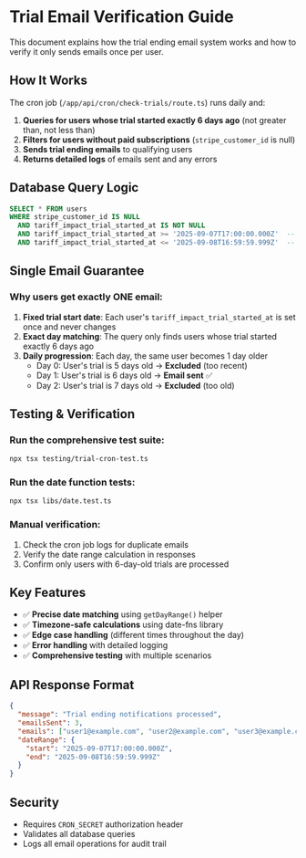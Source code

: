 # Trial Email Verification Guide

This document explains how the trial ending email system works and how to verify it only sends emails once per user.

## How It Works

The cron job (`/app/api/cron/check-trials/route.ts`) runs daily and:

1. **Queries for users whose trial started exactly 6 days ago** (not greater than, not less than)
2. **Filters for users without paid subscriptions** (`stripe_customer_id` is null)
3. **Sends trial ending emails** to qualifying users
4. **Returns detailed logs** of emails sent and any errors

## Database Query Logic

```sql
SELECT * FROM users
WHERE stripe_customer_id IS NULL
  AND tariff_impact_trial_started_at IS NOT NULL
  AND tariff_impact_trial_started_at >= '2025-09-07T17:00:00.000Z'  -- Start of day 6 days ago
  AND tariff_impact_trial_started_at <= '2025-09-08T16:59:59.999Z'  -- End of day 6 days ago
```

## Single Email Guarantee

### Why users get exactly ONE email:

1. **Fixed trial start date**: Each user's `tariff_impact_trial_started_at` is set once and never changes
2. **Exact day matching**: The query only finds users whose trial started exactly 6 days ago
3. **Daily progression**: Each day, the same user becomes 1 day older
   - Day 0: User's trial is 5 days old → **Excluded** (too recent)
   - Day 1: User's trial is 6 days old → **Email sent** ✅
   - Day 2: User's trial is 7 days old → **Excluded** (too old)

## Testing & Verification

### Run the comprehensive test suite:

```bash
npx tsx testing/trial-cron-test.ts
```

### Run the date function tests:

```bash
npx tsx libs/date.test.ts
```

### Manual verification:

1. Check the cron job logs for duplicate emails
2. Verify the date range calculation in responses
3. Confirm only users with 6-day-old trials are processed

## Key Features

- ✅ **Precise date matching** using `getDayRange()` helper
- ✅ **Timezone-safe calculations** using date-fns library
- ✅ **Edge case handling** (different times throughout the day)
- ✅ **Error handling** with detailed logging
- ✅ **Comprehensive testing** with multiple scenarios

## API Response Format

```json
{
  "message": "Trial ending notifications processed",
  "emailsSent": 3,
  "emails": ["user1@example.com", "user2@example.com", "user3@example.com"],
  "dateRange": {
    "start": "2025-09-07T17:00:00.000Z",
    "end": "2025-09-08T16:59:59.999Z"
  }
}
```

## Security

- Requires `CRON_SECRET` authorization header
- Validates all database queries
- Logs all email operations for audit trail
